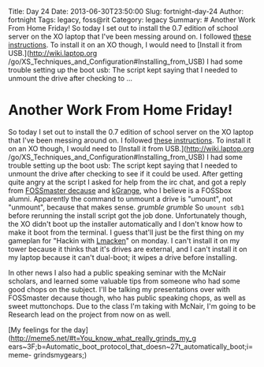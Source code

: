 Title: Day 24
Date: 2013-06-30T23:50:00
Slug: fortnight-day-24
Author: fortnight
Tags: legacy, foss@rit
Category: legacy
Summary: # Another Work From Home Friday!  So today I set out to install the 0.7 edition of school server on the XO laptop that I've been messing around on. I followed [these instructions](http://wiki.laptop.org/go/XS_Installing_Software). To install it on an XO though, I would need to [Install it from USB.](http://wiki.laptop.org /go/XS_Techniques_and_Configuration#Installing_from_USB) I had some trouble setting up the boot usb: The script kept saying that I needed to unmount the drive after checking to ... 

# Another Work From Home Friday!

So today I set out to install the 0.7 edition of school server on the XO
laptop that I've been messing around on. I followed [these
instructions](http://wiki.laptop.org/go/XS_Installing_Software). To install it
on an XO though, I would need to [Install it from USB.](http://wiki.laptop.org
/go/XS_Techniques_and_Configuration#Installing_from_USB) I had some trouble
setting up the boot usb: The script kept saying that I needed to unmount the
drive after checking to see if it could be used. After getting quite angry at
the script I asked for help from the irc chat, and got a reply from
[FOSSmaster decause](http://github.com/decause) and
[kGrange](https://github.com/kgrange), who I believe is a FOSSbox alumni.
Apparently the command to unmount a drive is "umount", not "unmount", because
that makes sense. *grumble grumble* So `umount sdb1` before rerunning the
install script got the job done. Unfortunately though, the XO didn't boot up
the installer automatically and I don't know how to make it boot from the
terminal. I guess that'll just be the first thing on my gameplan for "Hackin
with [Lmacken](https://github.com/lmacken)" on monday. I can't install it on
my tower because it thinks that it's drives are external, and I can't install
it on my laptop because it can't dual-boot; it wipes a drive before
installing.

In other news I also had a public speaking seminar with the McNair scholars,
and learned some valuable tips from someone who had some good chops on the
subject. I'll be talking my presentations over with FOSSmaster decause though,
who has public speaking chops, as well as sweet muttonchops. Due to the class
I'm taking with McNair, I'm going to be Research lead on the project from now
on as well.

[My feelings for the day](http://meme5.net/#t=You_know_what_really_grinds_my_g
ears~3F;b=Automatic_boot_protocol_that_doesn~27t_automatically_boot;i=meme-
grindsmygears;)

